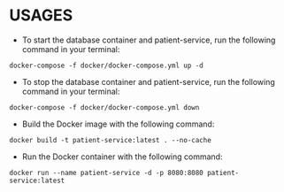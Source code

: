 # USAGES

* To start the database container and patient-service, run the following command in your terminal:
```shell
docker-compose -f docker/docker-compose.yml up -d
```

* To stop the database container and patient-service, run the following command in your terminal:
```shell
docker-compose -f docker/docker-compose.yml down
```

* Build the Docker image with the following command:
```shell
docker build -t patient-service:latest . --no-cache
```

* Run the Docker container with the following command:
```shell
docker run --name patient-service -d -p 8080:8080 patient-service:latest
```
